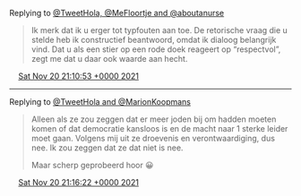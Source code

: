 Replying to [@TweetHola, @MeFloortje and @aboutanurse](https://twitter.com/DromerDenker/status/1461750504367837186)

> Ik merk dat ik u erger tot typfouten aan toe\. De retorische vraag die u stelde heb ik constructief beantwoord, omdat ik dialoog belangrijk vind\. Dat u als een stier op een rode doek reageert op “respectvol”, zegt me dat u daar ook waarde aan hecht\.

<img src="../../media/tweet.ico" width="12" /> [Sat Nov 20 21:10:53 +0000 2021](https://twitter.com/DromerDenker/status/1462166580968710149)

----

Replying to [@TweetHola and @MarionKoopmans](https://twitter.com/TweetHola/status/1462165696335462410)

> Alleen als ze zou zeggen dat er meer joden bij om hadden moeten komen of dat democratie kansloos is en de macht naar 1 sterke leider moet gaan\. Volgens mij uit ze droevenis en verontwaardiging, dus nee\. Ik zou zeggen dat ze dat niet is nee\.   
>   
> Maar scherp geprobeerd hoor 😀

<img src="../../media/tweet.ico" width="12" /> [Sat Nov 20 21:16:22 +0000 2021](https://twitter.com/DromerDenker/status/1462167962710859776)